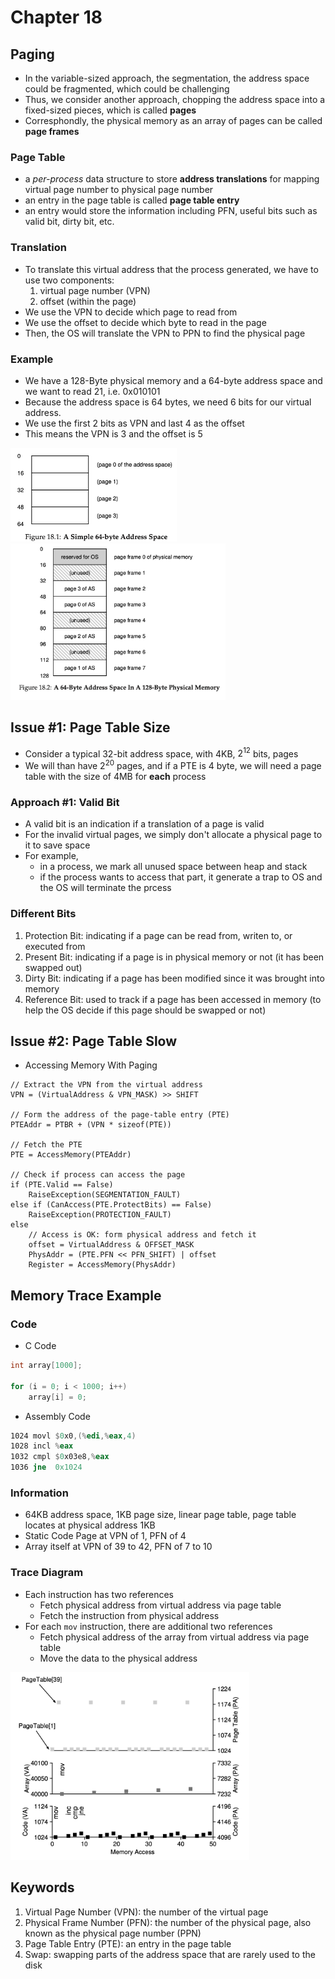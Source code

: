 # Chapter 18

## Paging

- In the variable-sized approach, the segmentation, the address space could be fragmented, which could be challenging
- Thus, we consider another approach, chopping the address space into a fixed-sized pieces, which is called **pages**
- Corresphondly, the physical memory as an array of pages can be called **page frames**

### Page Table

- a _per-process_ data structure to store **address translations** for mapping virtual page number to physical page number
- an entry in the page table is called **page table entry**
- an entry would store the information including PFN, useful bits such as valid bit, dirty bit, etc.

### Translation

- To translate this virtual address that the process generated, we have to use two components:
  1.  virtual page number (VPN)
  2.  offset (within the page)
- We use the VPN to decide which page to read from
- We use the offset to decide which byte to read in the page
- Then, the OS will translate the VPN to PPN to find the physical page

### Example

- We have a 128-Byte physical memory and a 64-byte address space and we want to read 21, i.e. 0x010101
- Because the address space is 64 bytes, we need 6 bits for our virtual address.
- We use the first 2 bits as VPN and last 4 as the offset
- This means the VPN is 3 and the offset is 5

<img src="images/18_1.png" height="150ch" alt="Physical Memory Demo"></img>
<img src="images/18_2.png" height="250ch" alt="Physical Memory Demo"></img>

## Issue #1: Page Table Size

- Consider a typical 32-bit address space, with 4KB, $2^{12}$ bits, pages
- We will than have $2^{20}$ pages, and if a PTE is 4 byte, we will need a page table with the size of 4MB for **each** process

### Approach #1: Valid Bit

- A valid bit is an indication if a translation of a page is valid
- For the invalid virtual pages, we simply don't allocate a physical page to it to save space
- For example,
  - in a process, we mark all unused space between heap and stack
  - if the process wants to access that part, it generate a trap to OS and the OS will terminate the prcess

### Different Bits

1. Protection Bit: indicating if a page can be read from, writen to, or executed from
2. Present Bit: indicating if a page is in physical memory or not (it has been swapped out)
3. Dirty Bit: indicating if a page has been modified since it was brought into memory
4. Reference Bit: used to track if a page has been accessed in memory (to help the OS decide if this page should be swapped or not)

## Issue #2: Page Table Slow

- Accessing Memory With Paging

```
// Extract the VPN from the virtual address
VPN = (VirtualAddress & VPN_MASK) >> SHIFT

// Form the address of the page-table entry (PTE)
PTEAddr = PTBR + (VPN * sizeof(PTE))

// Fetch the PTE
PTE = AccessMemory(PTEAddr)

// Check if process can access the page
if (PTE.Valid == False)
    RaiseException(SEGMENTATION_FAULT)
else if (CanAccess(PTE.ProtectBits) == False)
    RaiseException(PROTECTION_FAULT)
else
    // Access is OK: form physical address and fetch it
	offset = VirtualAddress & OFFSET_MASK
	PhysAddr = (PTE.PFN << PFN_SHIFT) | offset
	Register = AccessMemory(PhysAddr)
```

## Memory Trace Example

### Code

- C Code

```c
int array[1000];

for (i = 0; i < 1000; i++)
	array[i] = 0;
```

- Assembly Code

```asm
1024 movl $0x0,(%edi,%eax,4)
1028 incl %eax
1032 cmpl $0x03e8,%eax
1036 jne  0x1024
```

### Information

- 64KB address space, 1KB page size, linear page table, page table locates at physical address 1KB
- Static Code Page at VPN of 1, PFN of 4
- Array itself at VPN of 39 to 42, PFN of 7 to 10

### Trace Diagram

- Each instruction has two references
  - Fetch physical address from virtual address via page table
  - Fetch the instruction from physical address
- For each `mov` instruction, there are additional two references
  - Fetch physical address of the array from virtual address via page table
  - Move the data to the physical address

<img src="images/18_3.png" height="300ch" alt="Physical Memory Demo"></img>

## Keywords

1. Virtual Page Number (VPN): the number of the virtual page
2. Physical Frame Number (PFN): the number of the physical page, also known as the physical page number (PPN)
3. Page Table Entry (PTE): an entry in the page table
4. Swap: swapping parts of the address space that are rarely used to the disk
